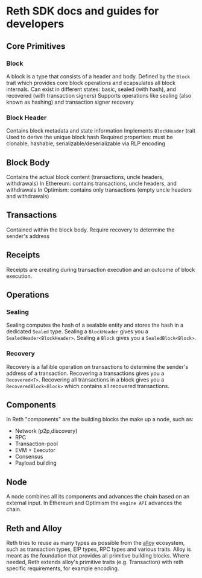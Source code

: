 # Reth SDK docs and guides for developers

## Core Primitives

### Block

A block is a type that consists of a header and body.
Defined by the `Block` trait which provides core block operations and ecapsulates all block internals.
Can exist in different states: basic, sealed (with hash), and recovered (with transaction signers)
Supports operations like sealing (also known as hashing) and transaction signer recovery

### Block Header

Contains block metadata and state information
Implements `BlockHeader` trait
Used to derive the unique block hash
Required properties: must be clonable, hashable, serializable/deserializable via RLP encoding

## Block Body

Contains the actual block content (transactions, uncle headers, withdrawals)
In Ethereum: contains transactions, uncle headers, and withdrawals
In Optimism: contains only transactions (empty uncle headers and withdrawals)

## Transactions

Contained within the block body.
Require recovery to determine the sender's address

## Receipts

Receipts are creating during transaction execution and an outcome of block execution.

## Operations

### Sealing

Sealing computes the hash of a sealable entity and stores the hash in a dedicated `Sealed` type.
Sealing a `BlockHeader` gives you a `SealedHeader<BlockHeader>`.
Sealing a `Block` gives you a `SealedBlock<Block>`.

### Recovery

Recovery is a fallible operation on transactions to determine the sender's address of a transaction.
Recovering a transactions gives you a `Recovered<T>`.
Recovering all transactions in a block gives you a `RecoveredBlock<Block>` which contains all recovered transactions.

## Components

In Reth "components" are the building blocks the make up a node, such as:

- Network (p2p,discovery)
- RPC
- Transaction-pool
- EVM + Executor
- Consensus
- Payload building

## Node

A node combines all its components and advances the chain based on an external input.
In Ethereum and Optimism the `engine API` advances the chain.

## Reth and Alloy

Reth tries to reuse as many types as possible from the [alloy](#alloy) ecosystem, such as transaction types, EIP types,
RPC types and various traits. Alloy is meant as the foundation that provides all primitive building blocks.
Where needed, Reth extends alloy's primitive traits (e.g. Transaction) with reth specific requirements, for example
encoding.


[alloy]: https://github.com/alloy-rs/alloy/